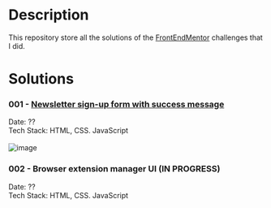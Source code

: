 # Description
This repository store all the solutions of the [FrontEndMentor](https://www.frontendmentor.io/) challenges that I did. 

# Solutions

### 001 - [Newsletter sign-up form with success message](https://www.frontendmentor.io/solutions/newsletter-signup-form-with-success-message-html-css-js-GfwZEJNatd)
Date: ?? <br>
Tech Stack: HTML, CSS. JavaScript <br><br>
![image](https://github.com/user-attachments/assets/3088c1bc-3de9-4492-8808-dfac94ca9579)

### 002 - Browser extension manager UI (IN PROGRESS)
Date: ?? <br>
Tech Stack: HTML, CSS. JavaScript <br><br>
